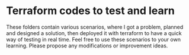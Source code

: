 # Terraform codes to test and learn

These folders contain various scenarios, where I got a problem, planned and designed a solution, then deployed it with terraform to have a quick way of testing in real time.
Feel free to use these scenarios to your own learning. Please propose any modifications or improvement ideas.
